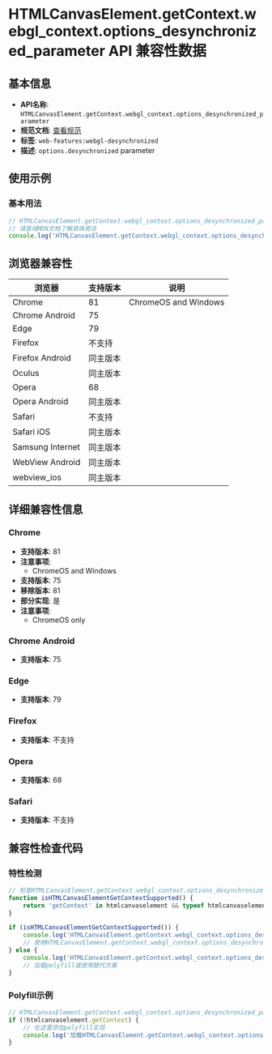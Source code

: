 # HTMLCanvasElement.getContext.webgl_context.options_desynchronized_parameter API 兼容性数据

## 基本信息

- **API名称**: `HTMLCanvasElement.getContext.webgl_context.options_desynchronized_parameter`
- **规范文档**: [查看规范](https://registry.khronos.org/webgl/specs/latest/1.0/#WebGLContextAttributes)
- **标签**: `web-features:webgl-desynchronized`
- **描述**: `options.desynchronized` parameter

## 使用示例

### 基本用法

```javascript
// HTMLCanvasElement.getContext.webgl_context.options_desynchronized_parameter 使用示例
// 请查阅MDN文档了解具体用法
console.log('HTMLCanvasElement.getContext.webgl_context.options_desynchronized_parameter API');
```

## 浏览器兼容性

| 浏览器 | 支持版本 | 说明 |
|--------|----------|------|
| Chrome | 81 | ChromeOS and Windows |
| Chrome Android | 75 |  |
| Edge | 79 |  |
| Firefox | 不支持 |  |
| Firefox Android | 同主版本 |  |
| Oculus | 同主版本 |  |
| Opera | 68 |  |
| Opera Android | 同主版本 |  |
| Safari | 不支持 |  |
| Safari iOS | 同主版本 |  |
| Samsung Internet | 同主版本 |  |
| WebView Android | 同主版本 |  |
| webview_ios | 同主版本 |  |

## 详细兼容性信息

### Chrome

- **支持版本**: 81
- **注意事项**:
  - ChromeOS and Windows
- **支持版本**: 75
- **移除版本**: 81
- **部分实现**: 是
- **注意事项**:
  - ChromeOS only

### Chrome Android

- **支持版本**: 75

### Edge

- **支持版本**: 79

### Firefox

- **支持版本**: 不支持

### Opera

- **支持版本**: 68

### Safari

- **支持版本**: 不支持

## 兼容性检查代码

### 特性检测

```javascript
// 检查HTMLCanvasElement.getContext.webgl_context.options_desynchronized_parameter是否支持
function isHTMLCanvasElementGetContextSupported() {
    return 'getContext' in htmlcanvaselement && typeof htmlcanvaselement.getContext === 'function';
}

if (isHTMLCanvasElementGetContextSupported()) {
    console.log('HTMLCanvasElement.getContext.webgl_context.options_desynchronized_parameter 支持');
    // 使用HTMLCanvasElement.getContext.webgl_context.options_desynchronized_parameter
} else {
    console.log('HTMLCanvasElement.getContext.webgl_context.options_desynchronized_parameter 不支持，需要polyfill');
    // 加载polyfill或使用替代方案
}
```

### Polyfill示例

```javascript
// HTMLCanvasElement.getContext.webgl_context.options_desynchronized_parameter polyfill
if (!htmlcanvaselement.getContext) {
    // 在这里添加polyfill实现
    console.log('加载HTMLCanvasElement.getContext.webgl_context.options_desynchronized_parameter polyfill');
}
```

